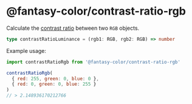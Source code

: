 # @fantasy-color/contrast-ratio-rgb

Calculate the [contrast ratio](../#contrast-ratio) between two `RGB` objects.

```ts
type contrastRatioLuminance = (rgb1: RGB, rgb2: RGB) => number
```

Example usage:

```js
import contrastRatioRgb from '@fantasy-color/contrast-ratio-rgb'

contrastRatioRgb(
  { red: 255, green: 0, blue: 0 },
  { red: 0, green: 0, blue: 255 }
)
// > 2.148936170212766
```
